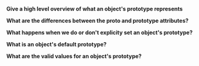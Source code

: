 **Give a high level overview of what an object's prototype represents**

**What are the differences between the __proto__ and prototype attributes?**

**What happens when we do or don't explicity set an object's prototype?**

**What is an object's default prototype?**

**What are the valid values for an object's prototype?**

